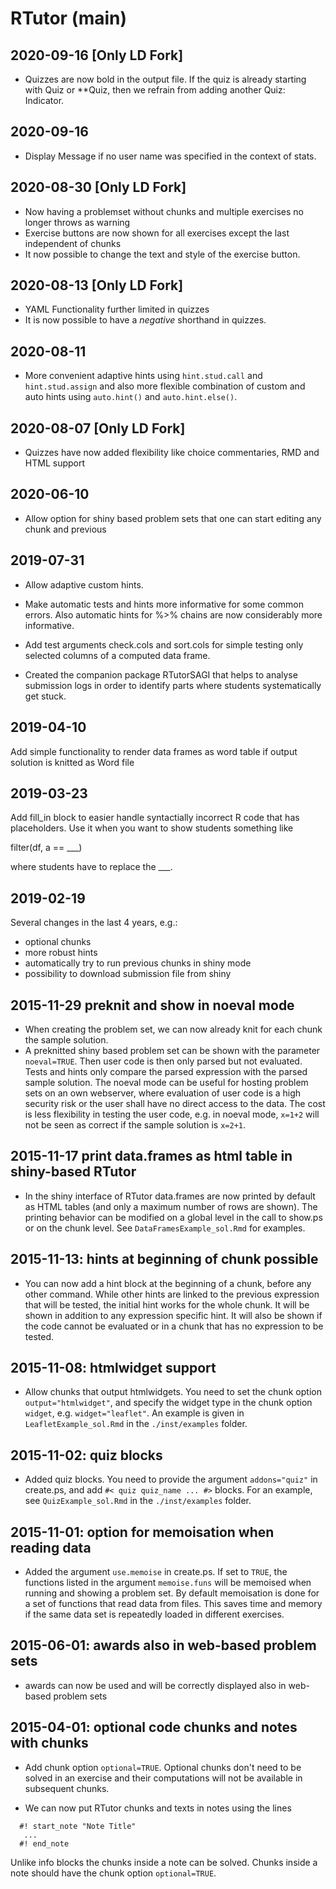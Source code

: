 # RTutor (main)

## 2020-09-16 [Only LD Fork]

* Quizzes are now bold in the output file. If the quiz is already starting with Quiz or **Quiz, then we refrain from adding another Quiz: Indicator. 

## 2020-09-16 

* Display Message if no user name was specified in the context of stats.

## 2020-08-30 [Only LD Fork]
* Now having a problemset without chunks and multiple exercises no longer throws as warning
* Exercise buttons are now shown for all exercises except the last independent of chunks
* It now possible to change the text and style of the exercise button.

## 2020-08-13 [Only LD Fork]

* YAML Functionality further limited in quizzes
* It is now possible to have a *negative* shorthand in quizzes.

## 2020-08-11

* More convenient adaptive hints using `hint.stud.call` and `hint.stud.assign` and also more flexible combination of custom and auto hints using `auto.hint()` and `auto.hint.else()`.

## 2020-08-07 [Only LD Fork]

* Quizzes have now added flexibility like choice commentaries, RMD and HTML support

## 2020-06-10

* Allow option for shiny based problem sets that one can start editing any chunk and previous 

## 2019-07-31

* Allow adaptive custom hints.

* Make automatic tests and hints more informative for some common errors. Also automatic hints for %>% chains are now considerably more informative.

* Add test arguments check.cols and sort.cols for simple testing only selected columns of a computed data frame.

*  Created the companion package RTutorSAGI that helps to analyse
submission logs in order to identify parts where students systematically
get stuck.

## 2019-04-10

Add simple functionality to render data frames as word table if
output solution is knitted as Word file

## 2019-03-23

Add fill_in block to easier handle syntactially incorrect R code
that has placeholders. Use it when you want to show students something like

filter(df, a == ___)

where students have to replace the ___.

## 2019-02-19

Several changes in the last 4 years, e.g.:

- optional chunks
- more robust hints
- automatically try to run previous chunks in shiny mode
- possibility to download submission file from shiny


## 2015-11-29 preknit and show in noeval mode

- When creating the problem set, we can now already knit for each
  chunk the sample solution.
- A preknitted shiny based problem set can be shown with the parameter
  `noeval=TRUE`. Then user code is then only parsed but not evaluated.
  Tests and hints only compare the parsed expression with the parsed
  sample solution. The noeval mode can be useful for hosting problem sets
  on an own webserver, where evaluation of user code is a high 
  security risk or the user shall have no direct access to the data.
  The cost is less flexibility in testing the user code,
  e.g. in noeval mode,  `x=1+2` will not be seen as correct if the
  sample solution is `x=2+1`.

## 2015-11-17 print data.frames as html table in shiny-based RTutor

- In the shiny interface of RTutor data.frames are now printed by
  default as HTML tables (and only a maximum number of rows are shown).
  The printing behavior can be modified on a global level in the call
  to show.ps or on the chunk level. See `DataFramesExample_sol.Rmd`
  for examples.

## 2015-11-13: hints at beginning of chunk possible

- You can now add a hint block at the beginning of a chunk,
  before any other command.
  While other hints are linked to the previous expression that will
  be tested, the initial hint works for the whole chunk.
  It will be shown in addition to any expression specific hint.
  It will also  be shown if the code cannot be evaluated
  or in a chunk that has no expression to be tested.


## 2015-11-08: htmlwidget support

- Allow chunks that output htmlwidgets. You need to set the chunk option `output="htmlwidget"`, and specify the widget type in the chunk option `widget`, e.g. `widget="leaflet"`. An example is given in `LeafletExample_sol.Rmd` in the `./inst/examples` folder.

## 2015-11-02: quiz blocks

- Added quiz blocks. You need to provide the argument `addons="quiz"` in create.ps, and add `#< quiz quiz_name ... #>` blocks. For an example, see `QuizExample_sol.Rmd` in the `./inst/examples` folder.


## 2015-11-01: option for memoisation when reading data

- Added the argument `use.memoise` in create.ps. If set to `TRUE`, the functions listed in the argument `memoise.funs` will be memoised when running and showing a problem set. By default memoisation is done for a set of functions that read data from files. This saves time and memory if the same data set is repeatedly loaded in different 
exercises.

## 2015-06-01: awards also in web-based problem sets

- awards can now be used and will be correctly displayed also in web-based problem sets

## 2015-04-01: optional code chunks and notes with chunks

- Add chunk option `optional=TRUE`. Optional chunks don't need to be solved in an exercise and their computations will not be available in subsequent chunks.

- We can now put RTutor chunks and texts in notes using the lines
```  
  #! start_note "Note Title"
   ...
  #! end_note
```
  Unlike info blocks the chunks inside a note can be solved.    Chunks inside a note should have the chunk option `optional=TRUE`.
